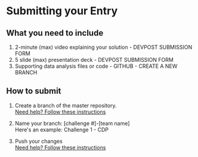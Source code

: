# Submitting your Entry

## What you need to include 

1. 2-minute (max) video explaining your solution - DEVPOST SUBMISSION FORM
2. 5 slide (max) presentation deck - DEVPOST SUBMISSION FORM
3. Supporting data analysis files or code - GITHUB - CREATE A NEW BRANCH

## How to submit

1. Create a branch of the master repository. <br/>
[Need help? Follow these instructions](https://docs.github.com/en/desktop/contributing-to-projects/creating-a-branch-for-your-work)

2. Name your branch: [challenge #]-[team name] <br/>
Here's an example: Challenge 1 - CDP

3. Push your changes <br/>
[Need help? Follow these instructions](https://docs.github.com/en/github/using-git/pushing-commits-to-a-remote-repository)
